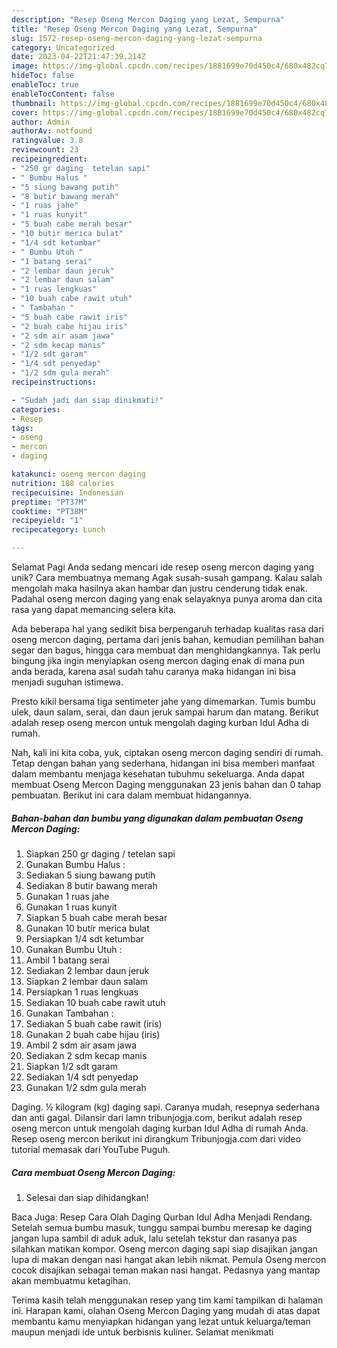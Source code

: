 ```yaml
---
description: "Resep Oseng Mercon Daging yang Lezat, Sempurna"
title: "Resep Oseng Mercon Daging yang Lezat, Sempurna"
slug: 1572-resep-oseng-mercon-daging-yang-lezat-sempurna
category: Uncategorized
date: 2023-04-22T21:47:39.214Z
image: https://img-global.cpcdn.com/recipes/1881699e70d450c4/680x482cq70/oseng-mercon-daging-foto-resep-utama.jpg
hideToc: false
enableToc: true
enableTocContent: false
thumbnail: https://img-global.cpcdn.com/recipes/1881699e70d450c4/680x482cq70/oseng-mercon-daging-foto-resep-utama.jpg
cover: https://img-global.cpcdn.com/recipes/1881699e70d450c4/680x482cq70/oseng-mercon-daging-foto-resep-utama.jpg
author: Admin
authorAv: notfound
ratingvalue: 3.8
reviewcount: 23
recipeingredient:
- "250 gr daging  tetelan sapi"
- " Bumbu Halus "
- "5 siung bawang putih"
- "8 butir bawang merah"
- "1 ruas jahe"
- "1 ruas kunyit"
- "5 buah cabe merah besar"
- "10 butir merica bulat"
- "1/4 sdt ketumbar"
- " Bumbu Utuh "
- "1 batang serai"
- "2 lembar daun jeruk"
- "2 lembar daun salam"
- "1 ruas lengkuas"
- "10 buah cabe rawit utuh"
- " Tambahan "
- "5 buah cabe rawit iris"
- "2 buah cabe hijau iris"
- "2 sdm air asam jawa"
- "2 sdm kecap manis"
- "1/2 sdt garam"
- "1/4 sdt penyedap"
- "1/2 sdm gula merah"
recipeinstructions:

- "Sudah jadi dan siap dinikmati!"
categories:
- Resep
tags:
- oseng
- mercon
- daging

katakunci: oseng mercon daging 
nutrition: 188 calories
recipecuisine: Indonesian
preptime: "PT37M"
cooktime: "PT38M"
recipeyield: "1"
recipecategory: Lunch

---
```



Selamat Pagi Anda sedang mencari ide resep oseng mercon daging yang unik? Cara membuatnya memang Agak susah-susah gampang. Kalau salah mengolah maka hasilnya akan hambar dan justru cenderung tidak enak. Padahal oseng mercon daging yang enak selayaknya punya aroma dan cita rasa yang dapat memancing selera kita.


Ada beberapa hal yang sedikit bisa berpengaruh terhadap kualitas rasa dari oseng mercon daging, pertama dari jenis bahan, kemudian pemilihan bahan segar dan bagus, hingga cara membuat dan menghidangkannya. Tak perlu bingung jika ingin menyiapkan oseng mercon daging enak di mana pun anda berada, karena asal sudah tahu caranya maka hidangan ini bisa menjadi suguhan istimewa.

Presto kikil bersama tiga sentimeter jahe yang dimemarkan. Tumis bumbu ulek, daun salam, serai, dan daun jeruk sampai harum dan matang. Berikut adalah resep oseng mercon untuk mengolah daging kurban Idul Adha di rumah.


Nah, kali ini kita coba, yuk, ciptakan oseng mercon daging sendiri di rumah. Tetap dengan bahan yang sederhana, hidangan ini bisa memberi manfaat dalam membantu menjaga kesehatan tubuhmu sekeluarga. Anda dapat membuat Oseng Mercon Daging menggunakan 23 jenis bahan dan 0 tahap pembuatan. Berikut ini cara dalam membuat hidangannya.

<!--inarticleads1-->

##### Bahan-bahan dan bumbu yang digunakan dalam pembuatan Oseng Mercon Daging:

1. Siapkan 250 gr daging / tetelan sapi
1. Gunakan  Bumbu Halus :
1. Sediakan 5 siung bawang putih
1. Sediakan 8 butir bawang merah
1. Gunakan 1 ruas jahe
1. Gunakan 1 ruas kunyit
1. Siapkan 5 buah cabe merah besar
1. Gunakan 10 butir merica bulat
1. Persiapkan 1/4 sdt ketumbar
1. Gunakan  Bumbu Utuh :
1. Ambil 1 batang serai
1. Sediakan 2 lembar daun jeruk
1. Siapkan 2 lembar daun salam
1. Persiapkan 1 ruas lengkuas
1. Sediakan 10 buah cabe rawit utuh
1. Gunakan  Tambahan :
1. Sediakan 5 buah cabe rawit (iris)
1. Gunakan 2 buah cabe hijau (iris)
1. Ambil 2 sdm air asam jawa
1. Sediakan 2 sdm kecap manis
1. Siapkan 1/2 sdt garam
1. Sediakan 1/4 sdt penyedap
1. Gunakan 1/2 sdm gula merah


Daging. ½ kilogram (kg) daging sapi. Caranya mudah, resepnya sederhana dan anti gagal. Dilansir dari lamn tribunjogja.com, berikut adalah resep oseng mercon untuk mengolah daging kurban Idul Adha di rumah Anda. Resep oseng mercon berikut ini dirangkum Tribunjogja.com dari video tutorial memasak dari YouTube Puguh. 

<!--inarticleads2-->

##### Cara membuat Oseng Mercon Daging:


1. Selesai dan siap dihidangkan!

Baca Juga: Resep Cara Olah Daging Qurban Idul Adha Menjadi Rendang. Setelah semua bumbu masuk, tunggu sampai bumbu meresap ke daging jangan lupa sambil di aduk aduk, lalu setelah tekstur dan rasanya pas silahkan matikan kompor. Oseng mercon daging sapi siap disajikan jangan lupa di makan dengan nasi hangat akan lebih nikmat. Pemula Oseng mercon cocok disajikan sebagai teman makan nasi hangat. Pedasnya yang mantap akan membuatmu ketagihan. 

Terima kasih telah menggunakan resep yang tim kami tampilkan di halaman ini. Harapan kami, olahan Oseng Mercon Daging yang mudah di atas dapat membantu kamu menyiapkan hidangan yang lezat untuk keluarga/teman maupun menjadi ide untuk berbisnis kuliner. Selamat menikmati
